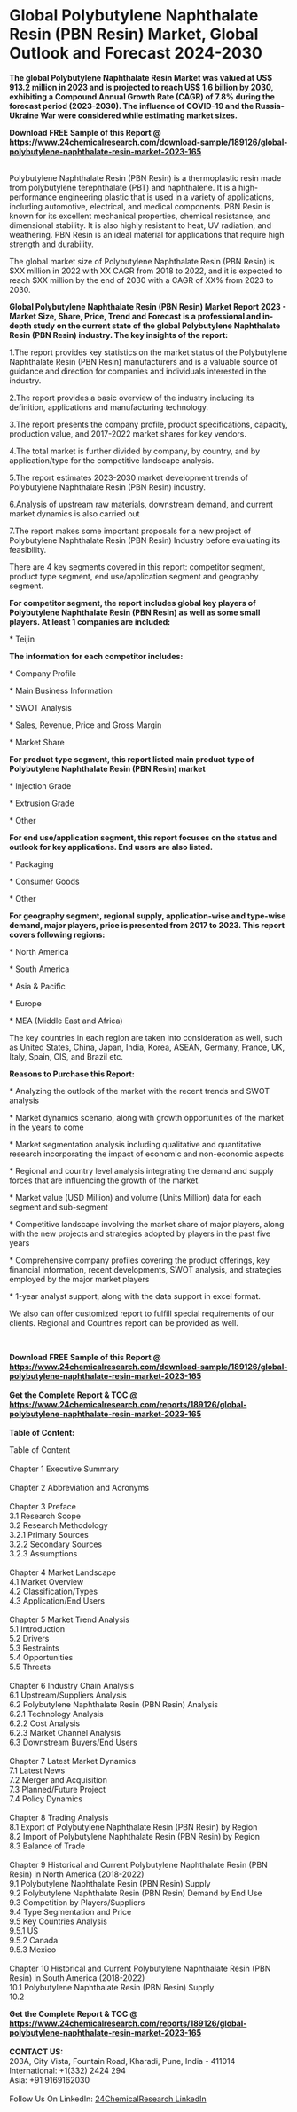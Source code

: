 <h1>Global Polybutylene Naphthalate Resin (PBN Resin) Market, Global Outlook and Forecast 2024-2030</h1><p><strong>The global Polybutylene Naphthalate Resin Market was valued at US$ 913.2 million in 2023 and is projected to reach US$ 1.6 billion by 2030, exhibiting a Compound Annual Growth Rate (CAGR) of 7.8% during the forecast period (2023-2030). The influence of COVID-19 and the Russia-Ukraine War were considered while estimating market sizes.</strong></p><p>
</p><p></p><div><b>Download FREE Sample of this Report @ 
            <a href="https://www.24chemicalresearch.com/download-sample/189126/global-polybutylene-naphthalate-resin-market-2023-165">
            https://www.24chemicalresearch.com/download-sample/189126/global-polybutylene-naphthalate-resin-market-2023-165</a></b></div><br><p>
Polybutylene Naphthalate Resin (PBN Resin) is a thermoplastic resin made from polybutylene terephthalate (PBT) and naphthalene. It is a high-performance engineering plastic that is used in a variety of applications, including automotive, electrical, and medical components. PBN Resin is known for its excellent mechanical properties, chemical resistance, and dimensional stability. It is also highly resistant to heat, UV radiation, and weathering. PBN Resin is an ideal material for applications that require high strength and durability.</p><p>
</p><p>
The global market size of Polybutylene Naphthalate Resin (PBN Resin) is $XX million in 2022 with XX CAGR from 2018 to 2022, and it is expected to reach $XX million by the end of 2030 with a CAGR of XX% from 2023 to 2030.</p><p>
</p><p>
<strong>Global Polybutylene Naphthalate Resin (PBN Resin) Market Report 2023 - Market Size, Share, Price, Trend and Forecast is a professional and in-depth study on the current state of the global Polybutylene Naphthalate Resin (PBN Resin) industry. The key insights of the report:</strong></p><p>
</p><p>
1.The report provides key statistics on the market status of the Polybutylene Naphthalate Resin (PBN Resin) manufacturers and is a valuable source of guidance and direction for companies and individuals interested in the industry.</p><p>
2.The report provides a basic overview of the industry including its definition, applications and manufacturing technology.</p><p>
3.The report presents the company profile, product specifications, capacity, production value, and 2017-2022 market shares for key vendors.</p><p>
4.The total market is further divided by company, by country, and by application/type for the competitive landscape analysis.</p><p>
5.The report estimates 2023-2030 market development trends of Polybutylene Naphthalate Resin (PBN Resin) industry.</p><p>
6.Analysis of upstream raw materials, downstream demand, and current market dynamics is also carried out</p><p>
7.The report makes some important proposals for a new project of Polybutylene Naphthalate Resin (PBN Resin) Industry before evaluating its feasibility.</p><p>
</p><p>
There are 4 key segments covered in this report: competitor segment, product type segment, end use/application segment and geography segment.</p><p>
</p><p>
<strong>For competitor segment, the report includes global key players of Polybutylene Naphthalate Resin (PBN Resin) as well as some small players. At least 1 companies are included:</strong></p><p>
* Teijin</p><p>
</p><p><strong>The information for each competitor includes:</strong></p><p>
* Company Profile</p><p>
* Main Business Information</p><p>
* SWOT Analysis</p><p>
* Sales, Revenue, Price and Gross Margin</p><p>
* Market Share</p><p>
</p><p>
<strong>For product type segment, this report listed main product type of Polybutylene Naphthalate Resin (PBN Resin) market</strong></p><p>
* Injection Grade</p><p>
* Extrusion Grade</p><p>
* Other</p><p>
</p><p>
<strong>For end use/application segment, this report focuses on the status and outlook for key applications. End users are also listed.</strong></p><p>
* Packaging</p><p>
* Consumer Goods</p><p>
* Other</p><p>
</p><p>
<strong>For geography segment, regional supply, application-wise and type-wise demand, major players, price is presented from 2017 to 2023. This report covers following regions:</strong></p><p>
* North America</p><p>
* South America</p><p>
* Asia &amp; Pacific</p><p>
* Europe</p><p>
* MEA (Middle East and Africa)</p><p>
</p><p>
The key countries in each region are taken into consideration as well, such as United States, China, Japan, India, Korea, ASEAN, Germany, France, UK, Italy, Spain, CIS, and Brazil etc.</p><p>
</p><p>
<strong>Reasons to Purchase this Report:</strong></p><p>
</p><p>
* Analyzing the outlook of the market with the recent trends and SWOT analysis</p><p>
* Market dynamics scenario, along with growth opportunities of the market in the years to come</p><p>
* Market segmentation analysis including qualitative and quantitative research incorporating the impact of economic and non-economic aspects</p><p>
* Regional and country level analysis integrating the demand and supply forces that are influencing the growth of the market.</p><p>
* Market value (USD Million) and volume (Units Million) data for each segment and sub-segment</p><p>
* Competitive landscape involving the market share of major players, along with the new projects and strategies adopted by players in the past five years</p><p>
* Comprehensive company profiles covering the product offerings, key financial information, recent developments, SWOT analysis, and strategies employed by the major market players</p><p>
* 1-year analyst support, along with the data support in excel format.</p><p>
</p><p>
We also can offer customized report to fulfill special requirements of our clients. Regional and Countries report can be provided as well.</p><p>
 </p><div><b>Download FREE Sample of this Report @ 
            <a href="https://www.24chemicalresearch.com/download-sample/189126/global-polybutylene-naphthalate-resin-market-2023-165">
            https://www.24chemicalresearch.com/download-sample/189126/global-polybutylene-naphthalate-resin-market-2023-165</a></b></div><br><div><b>Get the Complete Report & TOC @ 
            <a href="https://www.24chemicalresearch.com/reports/189126/global-polybutylene-naphthalate-resin-market-2023-165">
            https://www.24chemicalresearch.com/reports/189126/global-polybutylene-naphthalate-resin-market-2023-165</a></b></div><br>
            <b>Table of Content:</b><p>Table of Content<br />
<br />
Chapter 1 Executive Summary<br />
<br />
Chapter 2 Abbreviation and Acronyms<br />
<br />
Chapter 3 Preface<br />
3.1 Research Scope<br />
3.2 Research Methodology<br />
  3.2.1 Primary Sources<br />
  3.2.2 Secondary Sources<br />
  3.2.3 Assumptions<br />
		<br />
Chapter 4 Market Landscape<br />
4.1 Market Overview<br />
4.2 Classification/Types<br />
4.3 Application/End Users<br />
<br />
Chapter 5 Market Trend Analysis <br />
5.1 Introduction<br />
5.2 Drivers<br />
5.3 Restraints<br />
5.4 Opportunities<br />
5.5 Threats<br />
<br />
Chapter 6 Industry Chain Analysis<br />
6.1 Upstream/Suppliers Analysis<br />
6.2 Polybutylene Naphthalate Resin (PBN Resin) Analysis<br />
  6.2.1 Technology Analysis<br />
  6.2.2 Cost Analysis<br />
  6.2.3 Market Channel Analysis<br />
6.3 Downstream Buyers/End Users<br />
<br />
Chapter 7 Latest Market Dynamics<br />
7.1 Latest News<br />
7.2 Merger and Acquisition<br />
7.3 Planned/Future Project<br />
7.4 Policy Dynamics<br />
<br />
Chapter 8 Trading Analysis<br />
8.1 Export of Polybutylene Naphthalate Resin (PBN Resin) by Region<br />
8.2 Import of Polybutylene Naphthalate Resin (PBN Resin) by Region<br />
8.3 Balance of Trade<br />
<br />
Chapter 9 Historical and Current Polybutylene Naphthalate Resin (PBN Resin) in North America (2018-2022)<br />
9.1 Polybutylene Naphthalate Resin (PBN Resin) Supply <br />
9.2 Polybutylene Naphthalate Resin (PBN Resin) Demand by End Use<br />
9.3 Competition by Players/Suppliers<br />
9.4 Type Segmentation and Price<br />
9.5 Key Countries Analysis<br />
  9.5.1 US<br />
  9.5.2 Canada<br />
  9.5.3 Mexico<br />
<br />
Chapter 10 Historical and Current Polybutylene Naphthalate Resin (PBN Resin) in South America (2018-2022)<br />
10.1 Polybutylene Naphthalate Resin (PBN Resin) Supply <br />
10.2 </p><div><b>Get the Complete Report & TOC @ 
            <a href="https://www.24chemicalresearch.com/reports/189126/global-polybutylene-naphthalate-resin-market-2023-165">
            https://www.24chemicalresearch.com/reports/189126/global-polybutylene-naphthalate-resin-market-2023-165</a></b></div><br><b>CONTACT US:</b><br>
            203A, City Vista, Fountain Road, Kharadi, Pune, India - 411014<br>
            International: +1(332) 2424 294<br>
            Asia: +91 9169162030 <br><br>
            Follow Us On LinkedIn: <a href="https://www.linkedin.com/company/24chemicalresearch/">24ChemicalResearch LinkedIn</a>